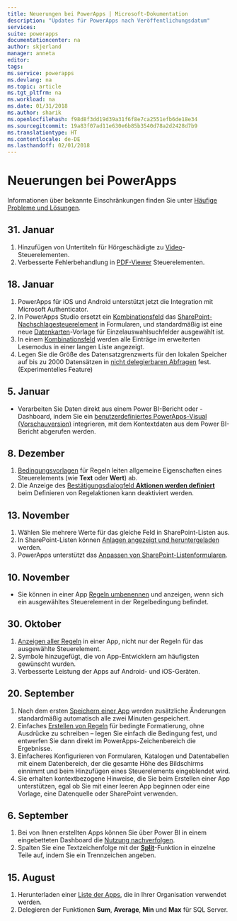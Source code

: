 ```yaml
---
title: Neuerungen bei PowerApps | Microsoft-Dokumentation
description: "Updates für PowerApps nach Veröffentlichungsdatum"
services: 
suite: powerapps
documentationcenter: na
author: skjerland
manager: anneta
editor: 
tags: 
ms.service: powerapps
ms.devlang: na
ms.topic: article
ms.tgt_pltfrm: na
ms.workload: na
ms.date: 01/31/2018
ms.author: sharik
ms.openlocfilehash: f98d8f3dd19d39a31f6f8e7ca2551efb6de18e34
ms.sourcegitcommit: 19a83f07ad11e630e6b85b3540d78a2d2428d7b9
ms.translationtype: HT
ms.contentlocale: de-DE
ms.lasthandoff: 02/01/2018
---
```

# <a name="whats-new-in-powerapps"></a>Neuerungen bei PowerApps
Informationen über bekannte Einschränkungen finden Sie unter [Häufige Probleme und Lösungen](common-issues-and-resolutions.md).

## <a name="jan-31"></a>31. Januar
1. Hinzufügen von Untertiteln für Hörgeschädigte zu [Video](controls/control-audio-video.md)-Steuerelementen.
2. Verbesserte Fehlerbehandlung in [PDF-Viewer](controls/control-pdf-viewer.md) Steuerelementen.

## <a name="jan-18"></a>18. Januar
1. PowerApps für iOS und Android unterstützt jetzt die Integration mit Microsoft Authenticator.
2. In PowerApps Studio ersetzt ein [Kombinationsfeld](controls/control-combo-box.md) das [SharePoint-Nachschlagesteuerelement](sharepoint-lookup-fields.md) in Formularen, und standardmäßig ist eine neue [Datenkarten](working-with-cards.md)-Vorlage für Einzelauswahlsuchfelder ausgewählt ist.
3. In einem [Kombinationsfeld](controls/control-combo-box.md) werden alle Einträge im erweiterten Lesemodus in einer langen Liste angezeigt.
4. Legen Sie die Größe des Datensatzgrenzwerts für den lokalen Speicher auf bis zu 2000 Datensätzen in [nicht delegierbaren Abfragen](delegation-overview.md#non-delegable-limits) fest. (Experimentelles Feature)

## <a name="jan-5"></a>5. Januar
* Verarbeiten Sie Daten direkt aus einem Power BI-Bericht oder -Dashboard, indem Sie ein [benutzerdefiniertes PowerApps-Visual (Vorschauversion)](https://powerapps.microsoft.com/blog/powerbi-powerapps-visual/) integrieren, mit dem Kontextdaten aus dem Power BI-Bericht abgerufen werden.

## <a name="dec-8"></a>8. Dezember
1. [Bedingungsvorlagen](working-with-rules.md) für Regeln leiten allgemeine Eigenschaften eines Steuerelements (wie **Text** oder **Wert**) ab.
2. Die Anzeige des [Bestätigungsdialogfeld **Aktionen werden definiert** ](working-with-rules.md)beim Definieren von Regelaktionen kann deaktiviert werden.

## <a name="nov-13"></a>13. November
1. Wählen Sie mehrere Werte für das gleiche Feld in SharePoint-Listen aus.
2. In SharePoint-Listen können [Anlagen angezeigt und heruntergeladen](controls/control-attachments.md) werden.
3. PowerApps unterstützt das [Anpassen von SharePoint-Listenformularen](customize-list-form.md).

## <a name="nov-10"></a>10. November
* Sie können in einer App [Regeln umbenennen](working-with-rules.md) und anzeigen, wenn sich ein ausgewähltes Steuerelement in der Regelbedingung befindet.

## <a name="oct-30"></a>30. Oktober
1. [Anzeigen aller Regeln](working-with-rules.md) in einer App, nicht nur der Regeln für das ausgewählte Steuerelement.
2. Symbole hinzugefügt, die von App-Entwicklern am häufigsten gewünscht wurden.
3. Verbesserte Leistung der Apps auf Android- und iOS-Geräten.

## <a name="sept-20"></a>20. September
1. Nach dem ersten [Speichern einer App](save-publish-app.md) werden zusätzliche Änderungen standardmäßig automatisch alle zwei Minuten gespeichert.
2. Einfaches [Erstellen von Regeln](working-with-rules.md) für bedingte Formatierung, ohne Ausdrücke zu schreiben – legen Sie einfach die Bedingung fest, und entwerfen Sie dann direkt im PowerApps-Zeichenbereich die Ergebnisse.
3. Einfacheres Konfigurieren von Formularen, Katalogen und Datentabellen mit einem Datenbereich, der die gesamte Höhe des Bildschirms einnimmt und beim Hinzufügen eines Steuerelements eingeblendet wird.
4. Sie erhalten kontextbezogene Hinweise, die Sie beim Erstellen einer App unterstützen, egal ob Sie mit einer leeren App beginnen oder eine Vorlage, eine Datenquelle oder SharePoint verwenden.

## <a name="sept-6"></a>6. September
1. Bei von Ihnen erstellten Apps können Sie über Power BI in einem eingebetteten Dashboard die [Nutzung nachverfolgen](app-analytics.md).
2. Spalten Sie eine Textzeichenfolge mit der **[Split](functions/function-split.md)**-Funktion in einzelne Teile auf, indem Sie ein Trennzeichen angeben.

## <a name="aug-15"></a>15. August
1. Herunterladen einer [Liste der Apps](admin-view-apps.md), die in Ihrer Organisation verwendet werden.
2. Delegieren der Funktionen **Sum**, **Average**, **Min** und **Max** für SQL Server.
